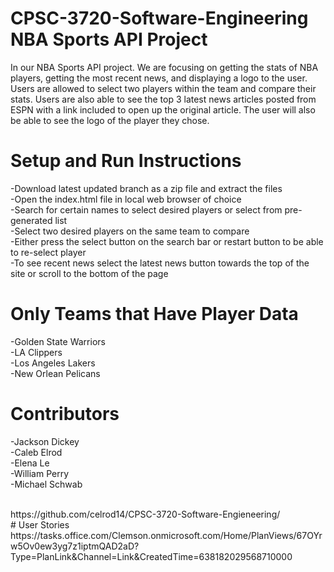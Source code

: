 # CPSC-3720-Software-Engineering NBA Sports API Project

In our NBA Sports API project. We are focusing on getting the stats of NBA players, getting the most recent news, and displaying a logo to the user. Users are allowed to select two players within the team and compare their stats. Users are also able to see the top 3 latest news articles posted from ESPN with a link included to open up the original article. The user will also be able to see the logo of the player they chose.

# Setup and Run Instructions

-Download latest updated branch as a zip file and extract the files<br />
-Open the index.html file in local web browser of choice<br />
-Search for certain names to select desired players or select from pre-generated list<br />
-Select two desired players on the same team to compare<br />
-Either press the select button on the search bar or restart button to be able to re-select player<br />
-To see recent news select the latest news button towards the top of the site or scroll to the bottom of the page<br />

# Only Teams that Have Player Data

-Golden State Warriors<br />
-LA Clippers<br />
-Los Angeles Lakers<br />
-New Orlean Pelicans<br />

# Contributors
-Jackson Dickey<br />
-Caleb Elrod<br />
-Elena Le<br />
-William Perry<br />
-Michael Schwab<br />

<br />
https://github.com/celrod14/CPSC-3720-Software-Engieneering/
<br />
# User Stories
https://tasks.office.com/Clemson.onmicrosoft.com/Home/PlanViews/67OYrw5Ov0ew3yg7z1iptmQAD2aD?Type=PlanLink&Channel=Link&CreatedTime=638182029568710000
